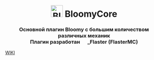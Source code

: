 <h1 align="center">
  <img src="https://github.com/FlasterMC/BloomyCore/blob/master/image/bloomy_logo.png" height=38 alt="Bloomy" />
  BloomyCore
</h1>

<h3 align="center">
  Основной плагин Bloomy с большим количеством различных механик
  <br/>
  Плагин разработан <img src="https://github.com/FlasterMC/BloomyCore/blob/master/image/Flaster_avatar.png" height=16> _Flaster (FlasterMC)
</h3>

[WIKI](https://github.com/FlasterMC/BloomyCore_Wiki/wiki)
